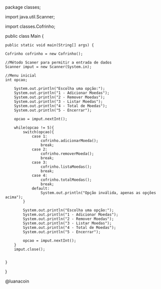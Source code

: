 package classes;


import java.util.Scanner;

import classes.Cofrinho;


public class Main {

	public static void main(String[] args) {

	Cofrinho cofrinho = new Cofrinho();
	
	//Método Scaner para permitir a entrada de dados
    Scanner imput = new Scanner(System.in);
    
    //Menu inicial
    int opcao;

        System.out.println("Escolha uma opção:");
        System.out.println("1 - Adicionar Moedas");
        System.out.println("2 - Remover Moedas");
        System.out.println("3 - Listar Moedas");
        System.out.println("4 - Total de Moedas");
        System.out.println("5 - Encerrar");

        opcao = imput.nextInt();

        while(opcao != 5){
            switch(opcao){
                case 1:
                    cofrinho.adicionarMoeda();
                    break;
                case 2:
                    cofrinho.removerMoeda();
                    break;
                case 3:
                    cofrinho.listaMoedas();
                    break;
                case 4:
                    cofrinho.totalMoedas();
                    break;
                default:
                    System.out.println("Opção inválida, apenas as opções acima");
            }

            System.out.println("Escolha uma opção:");
            System.out.println("1 - Adicionar Moedas");
            System.out.println("2 - Remover Moedas");
            System.out.println("3 - Listar Moedas");
            System.out.println("4 - Total de Moedas");
            System.out.println("5 - Encerrar");

            opcao = imput.nextInt();
        }
        imput.close();
		

	}

}

@luanacoin
